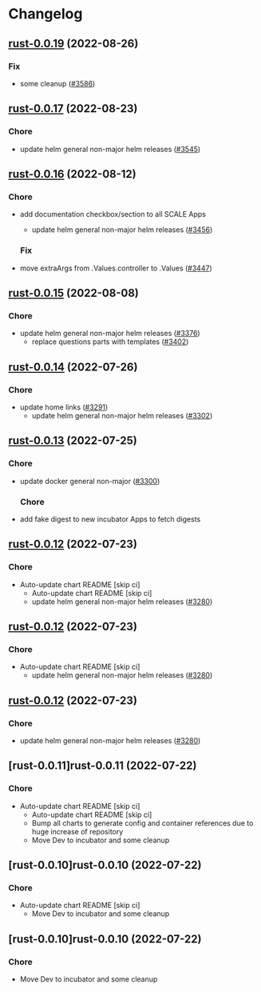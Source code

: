 # Changelog



## [rust-0.0.19](https://github.com/truecharts/charts/compare/rustpad-0.0.17...rust-0.0.19) (2022-08-26)

### Fix

- some cleanup ([#3586](https://github.com/truecharts/charts/issues/3586))




## [rust-0.0.17](https://github.com/truecharts/charts/compare/rust-0.0.16...rust-0.0.17) (2022-08-23)

### Chore

- update helm general non-major helm releases ([#3545](https://github.com/truecharts/charts/issues/3545))




## [rust-0.0.16](https://github.com/truecharts/charts/compare/rust-0.0.15...rust-0.0.16) (2022-08-12)

### Chore

- add documentation checkbox/section to all SCALE Apps
  - update helm general non-major helm releases ([#3456](https://github.com/truecharts/charts/issues/3456))

  ### Fix

- move extraArgs from .Values.controller to .Values ([#3447](https://github.com/truecharts/charts/issues/3447))




## [rust-0.0.15](https://github.com/truecharts/charts/compare/rust-0.0.14...rust-0.0.15) (2022-08-08)

### Chore

- update helm general non-major helm releases ([#3376](https://github.com/truecharts/charts/issues/3376))
  - replace questions parts with templates ([#3402](https://github.com/truecharts/charts/issues/3402))




## [rust-0.0.14](https://github.com/truecharts/apps/compare/rustpad-0.0.13...rust-0.0.14) (2022-07-26)

### Chore

- update home links ([#3291](https://github.com/truecharts/apps/issues/3291))
  - update helm general non-major helm releases ([#3302](https://github.com/truecharts/apps/issues/3302))




## [rust-0.0.13](https://github.com/truecharts/apps/compare/rustpad-0.0.12...rust-0.0.13) (2022-07-25)

### Chore

- update docker general non-major ([#3300](https://github.com/truecharts/apps/issues/3300))

  ### Chore

- add fake digest to new incubator Apps to fetch digests




## [rust-0.0.12](https://github.com/truecharts/apps/compare/rustpad-0.0.11...rust-0.0.12) (2022-07-23)

### Chore

- Auto-update chart README [skip ci]
  - Auto-update chart README [skip ci]
  - update helm general non-major helm releases ([#3280](https://github.com/truecharts/apps/issues/3280))




## [rust-0.0.12](https://github.com/truecharts/apps/compare/rustpad-0.0.11...rust-0.0.12) (2022-07-23)

### Chore

- Auto-update chart README [skip ci]
  - update helm general non-major helm releases ([#3280](https://github.com/truecharts/apps/issues/3280))




## [rust-0.0.12](https://github.com/truecharts/apps/compare/rustpad-0.0.11...rust-0.0.12) (2022-07-23)

### Chore

- update helm general non-major helm releases ([#3280](https://github.com/truecharts/apps/issues/3280))




## [rust-0.0.11]rust-0.0.11 (2022-07-22)

### Chore

- Auto-update chart README [skip ci]
  - Auto-update chart README [skip ci]
  - Bump all charts to generate config and container references due to huge increase of repository
  - Move Dev to incubator and some cleanup




## [rust-0.0.10]rust-0.0.10 (2022-07-22)

### Chore

- Auto-update chart README [skip ci]
  - Move Dev to incubator and some cleanup




## [rust-0.0.10]rust-0.0.10 (2022-07-22)

### Chore

- Move Dev to incubator and some cleanup
